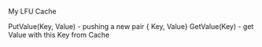 My LFU Cache

PutValue(Key, Value) - pushing a new pair { Key, Value}
GetValue(Key) - get Value with this Key from Cache 
